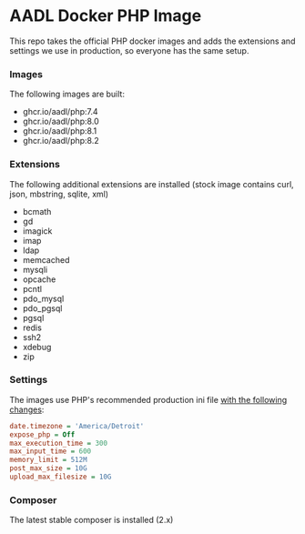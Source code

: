 # AADL Docker PHP Image

This repo takes the official PHP docker images and adds the extensions and settings we use in production, so everyone has the same setup.

### Images

The following images are built:

- ghcr.io/aadl/php:7.4
- ghcr.io/aadl/php:8.0
- ghcr.io/aadl/php:8.1
- ghcr.io/aadl/php:8.2

### Extensions

The following additional extensions are installed (stock image contains curl, json, mbstring, sqlite, xml)

- bcmath
- gd
- imagick
- imap
- ldap
- memcached
- mysqli
- opcache
- pcntl
- pdo_mysql
- pdo_pgsql
- pgsql
- redis
- ssh2
- xdebug
- zip

### Settings

The images use PHP's recommended production ini file [with the following changes](aadl.ini):

```ini
date.timezone = 'America/Detroit'
expose_php = Off
max_execution_time = 300
max_input_time = 600
memory_limit = 512M
post_max_size = 10G
upload_max_filesize = 10G
```

### Composer

The latest stable composer is installed (2.x)
